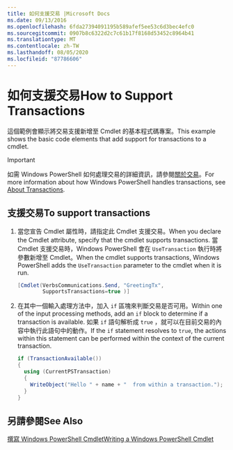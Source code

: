 ```yaml
---
title: 如何支援交易 |Microsoft Docs
ms.date: 09/13/2016
ms.openlocfilehash: 6fda27394091195b589afef5ee53c6d3bec4efc0
ms.sourcegitcommit: 0907b8c6322d2c7c61b17f8168d53452c8964b41
ms.translationtype: MT
ms.contentlocale: zh-TW
ms.lasthandoff: 08/05/2020
ms.locfileid: "87786606"
---
```

# <a name="how-to-support-transactions"></a><span data-ttu-id="22bdd-102">如何支援交易</span><span class="sxs-lookup"><span data-stu-id="22bdd-102">How to Support Transactions</span></span>

<span data-ttu-id="22bdd-103">這個範例會顯示將交易支援新增至 Cmdlet 的基本程式碼專案。</span><span class="sxs-lookup"><span data-stu-id="22bdd-103">This example shows the basic code elements that add support for transactions to a cmdlet.</span></span>

> [!IMPORTANT]
> <span data-ttu-id="22bdd-104">如需 Windows PowerShell 如何處理交易的詳細資訊，請參閱[關於交易][about_Transactions]。</span><span class="sxs-lookup"><span data-stu-id="22bdd-104">For more information about how Windows PowerShell handles transactions, see [About Transactions][about_Transactions].</span></span>

## <a name="to-support-transactions"></a><span data-ttu-id="22bdd-105">支援交易</span><span class="sxs-lookup"><span data-stu-id="22bdd-105">To support transactions</span></span>

1. <span data-ttu-id="22bdd-106">當您宣告 Cmdlet 屬性時，請指定此 Cmdlet 支援交易。</span><span class="sxs-lookup"><span data-stu-id="22bdd-106">When you declare the Cmdlet attribute, specify that the cmdlet supports transactions.</span></span>
   <span data-ttu-id="22bdd-107">當 Cmdlet 支援交易時，Windows PowerShell 會在 `UseTransaction` 執行時將參數新增至 Cmdlet。</span><span class="sxs-lookup"><span data-stu-id="22bdd-107">When the cmdlet supports transactions, Windows PowerShell adds the `UseTransaction` parameter to the cmdlet when it is run.</span></span>

    ```csharp
    [Cmdlet(VerbsCommunications.Send, "GreetingTx",
            SupportsTransactions=true )]
    ```

2. <span data-ttu-id="22bdd-108">在其中一個輸入處理方法中，加入 `if` 區塊來判斷交易是否可用。</span><span class="sxs-lookup"><span data-stu-id="22bdd-108">Within one of the input processing methods, add an `if` block to determine if a transaction is available.</span></span>
   <span data-ttu-id="22bdd-109">如果 `if` 語句解析成 `true` ，就可以在目前交易的內容中執行此語句中的動作。</span><span class="sxs-lookup"><span data-stu-id="22bdd-109">If the `if` statement resolves to `true`, the actions within this statement can be performed within the context of the current transaction.</span></span>

    ```csharp
    if (TransactionAvailable())
    {
      using (CurrentPSTransaction)
      {
        WriteObject("Hello " + name + "  from within a transaction.");
      }
    }
    ```

## <a name="see-also"></a><span data-ttu-id="22bdd-110">另請參閱</span><span class="sxs-lookup"><span data-stu-id="22bdd-110">See Also</span></span>

[<span data-ttu-id="22bdd-111">撰寫 Windows PowerShell Cmdlet</span><span class="sxs-lookup"><span data-stu-id="22bdd-111">Writing a Windows PowerShell Cmdlet</span></span>](./writing-a-windows-powershell-cmdlet.md)

<!-- External URLs -->

[about_Transactions]: /powershell/module/Microsoft.PowerShell.Core/About/about_Transactions
